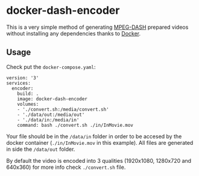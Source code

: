 # docker-dash-encoder

This is a very simple method of generating [MPEG-DASH](http://dashif.org/) prepared videos without installing any dependencies thanks to [Docker](https://www.docker.com/).

## Usage
Check put the `docker-compose.yaml`:
````
version: '3'
services:
  encoder:
    build: .
    image: docker-dash-encoder
    volumes:
    - './convert.sh:/media/convert.sh'
    - './data/out:/media/out'
    - './data/in:/media/in'
    command: bash ./convert.sh ./in/InMovie.mov
````
Your file should be in the `/data/in` folder in order to be accesed by the docker container (`./in/InMovie.mov` in this example). All files are generated in side the `/data/out` folder.

By default the video is encoded into 3 qualities (1920x1080, 1280x720 and 640x360) for more info check `./convert.sh` file.
